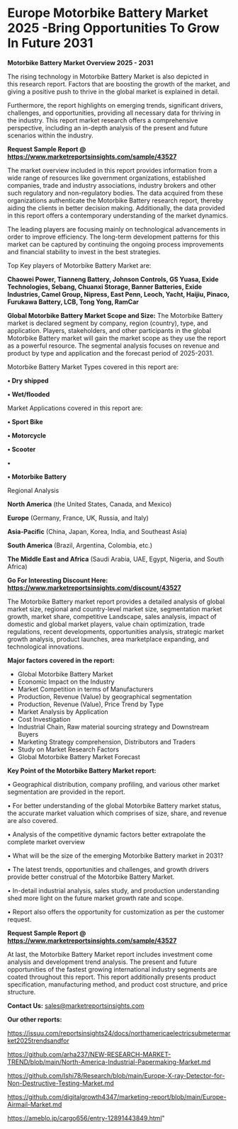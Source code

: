 # Europe Motorbike Battery Market 2025 -Bring Opportunities To Grow In Future 2031

<Strong> Motorbike Battery Market Overview 2025 - 2031</strong>

The rising technology in Motorbike Battery Market is also depicted in this research report. Factors that are boosting the growth of the market, and giving a positive push to thrive in the global market is explained in detail.

Furthermore, the report highlights on emerging trends, significant drivers, challenges, and opportunities, providing all necessary data for thriving in the industry. This report market research offers a comprehensive perspective, including an in-depth analysis of the present and future scenarios within the industry.

<strong>Request Sample Report @ <a href=https://www.marketreportsinsights.com/sample/43527>https://www.marketreportsinsights.com/sample/43527</a></strong>

The market overview included in this report provides information from a wide range of resources like government organizations, established companies, trade and industry associations, industry brokers and other such regulatory and non-regulatory bodies. The data acquired from these organizations authenticate the Motorbike Battery research report, thereby aiding the clients in better decision making. Additionally, the data provided in this report offers a contemporary understanding of the market dynamics.

The leading players are focusing mainly on technological advancements in order to improve efficiency. The long-term development patterns for this market can be captured by continuing the ongoing process improvements and financial stability to invest in the best strategies.

Top Key players of Motorbike Battery Market are:

<strong>Chaowei Power, Tianneng Battery, Johnson Controls, GS Yuasa, Exide Technologies, Sebang, Chuanxi Storage, Banner Batteries, Exide Industries, Camel Group, Nipress, East Penn, Leoch, Yacht, Haijiu, Pinaco, Furukawa Battery, LCB, Tong Yong, RamCar</strong>

<strong><b>Global Motorbike Battery Market Scope and Size:</b></strong>
The Motorbike Battery market is declared segment by company, region (country), type, and application. Players, stakeholders, and other participants in the global Motorbike Battery market will gain the market scope as they use the report as a powerful resource. The segmental analysis focuses on revenue and product by type and application and the forecast period of 2025-2031.

Motorbike Battery Market Types covered in this report are:

<strong>•  Dry shipped

•  Wet/flooded</strong>

Market Applications covered in this report are:

<strong>•  Sport Bike

•  Motorcycle

•  Scooter

•  

•  Motorbike Battery</strong> 

Regional Analysis

<strong>North America</strong> (the United States, Canada, and Mexico)

<strong>Europe</strong> (Germany, France, UK, Russia, and Italy)

<strong>Asia-Pacific</strong> (China, Japan, Korea, India, and Southeast Asia)

<strong>South America</strong> (Brazil, Argentina, Colombia, etc.)

<strong>The Middle East and Africa</strong> (Saudi Arabia, UAE, Egypt, Nigeria, and South Africa)

<strong>Go For Interesting Discount Here: <a href=https://www.marketreportsinsights.com/discount/43527>https://www.marketreportsinsights.com/discount/43527</a></strong>

The Motorbike Battery market report provides a detailed analysis of global market size, regional and country-level market size, segmentation market growth, market share, competitive Landscape, sales analysis, impact of domestic and global market players, value chain optimization, trade regulations, recent developments, opportunities analysis, strategic market growth analysis, product launches, area marketplace expanding, and technological innovations.

<strong><b>Major factors covered in the report:</b></strong>
<ul>
  <li>Global Motorbike Battery Market </li>
  <li>Economic Impact on the Industry</li>
  <li>Market Competition in terms of Manufacturers</li>
  <li>Production, Revenue (Value) by geographical segmentation</li>
  <li>Production, Revenue (Value), Price Trend by Type</li>
  <li>Market Analysis by Application</li>
  <li>Cost Investigation</li>
  <li>Industrial Chain, Raw material sourcing strategy and Downstream Buyers</li>
  <li>Marketing Strategy comprehension, Distributors and Traders</li>
  <li>Study on Market Research Factors</li>
  <li>Global Motorbike Battery Market Forecast</li>
</ul>

<strong><b>Key Point of the Motorbike Battery Market report:</b></strong>

• Geographical distribution, company profiling, and various other market segmentation are provided in the report.

• For better understanding of the global Motorbike Battery market status, the accurate market valuation which comprises of size, share, and revenue are also covered.

• Analysis of the competitive dynamic factors better extrapolate the complete market overview

• What will be the size of the emerging Motorbike Battery market in 2031?

• The latest trends, opportunities and challenges, and growth drivers provide better construal of the Motorbike Battery Market.

• In-detail industrial analysis, sales study, and production understanding shed more light on the future market growth rate and scope.

• Report also offers the opportunity for customization as per the customer request.

<strong>Request Sample Report @ <a href=https://www.marketreportsinsights.com/sample/43527>https://www.marketreportsinsights.com/sample/43527</a></strong>

At last, the Motorbike Battery Market report includes investment come analysis and development trend analysis. The present and future opportunities of the fastest growing international industry segments are coated throughout this report. This report additionally presents product specification, manufacturing method, and product cost structure, and price structure.

<strong>Contact Us:</strong>
sales@marketreportsinsights.com

<strong>Our other reports:</strong>

<a href=https://issuu.com/reportsinsights24/docs/northamericaelectricsubmetermarket2025trendsandfor>https://issuu.com/reportsinsights24/docs/northamericaelectricsubmetermarket2025trendsandfor</a>

<a href=https://github.com/arha237/NEW-RESEARCH-MARKET-TREND/blob/main/North-America-Industrial-Papermaking-Market.md>https://github.com/arha237/NEW-RESEARCH-MARKET-TREND/blob/main/North-America-Industrial-Papermaking-Market.md</a>

<a href=https://github.com/Ishi78/Research/blob/main/Europe-X-ray-Detector-for-Non-Destructive-Testing-Market.md>https://github.com/Ishi78/Research/blob/main/Europe-X-ray-Detector-for-Non-Destructive-Testing-Market.md</a>

<a href=https://github.com/digitalgrowth4347/marketing-report/blob/main/Europe-Airmail-Market.md>https://github.com/digitalgrowth4347/marketing-report/blob/main/Europe-Airmail-Market.md</a>

<a href=https://ameblo.jp/cargo656/entry-12891443849.html>https://ameblo.jp/cargo656/entry-12891443849.html</a>"
